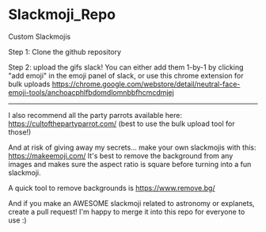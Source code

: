 # Slackmoji_Repo
Custom Slackmojis


Step 1: Clone the github repository

Step 2: upload the gifs slack! You can either add them 1-by-1 by clicking "add emoji" in the emoji panel of slack, 
or use this chrome extension for bulk uploads https://chrome.google.com/webstore/detail/neutral-face-emoji-tools/anchoacphlfbdomdlomnbbfhcmcdmjej


------------------------------------------

I also recommend all the party parrots available here: https://cultofthepartyparrot.com/
(best to use the bulk upload tool for those!)


And at risk of giving away my secrets... make your own slackmojis with this: https://makeemoji.com/
It's best to remove the background from any images and makes sure the aspect ratio is square before turning into a fun slackmoji.

A quick tool to remove backgrounds is https://www.remove.bg/


And if you make an AWESOME slackmoji related to astronomy or explanets, create a pull request! I'm happy to merge it into this repo for everyone to use :)
